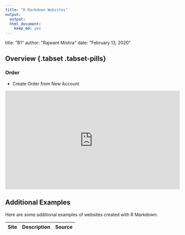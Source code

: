 ```yaml
---
title: "R Markdown Websites"
output: 
  output: 
  html_document: 
    keep_md: yes
---
```


title: "B1"
author: "Rajwant Mishra"
date: "February 13, 2020"





## Overview {.tabset .tabset-pills}

### Order
+ Create Order from New Account

<iframe width="560" height="315" src="https://www.youtube.com/embed/Nkltcq12o94" frameborder="0" allow="accelerometer; autoplay; encrypted-media; gyroscope; picture-in-picture" allowfullscreen></iframe>

## Additional Examples

Here are some additional examples of websites created with R Markdown: 

Site|Description|Source
|----------|--------------------------------------------------|---------|






